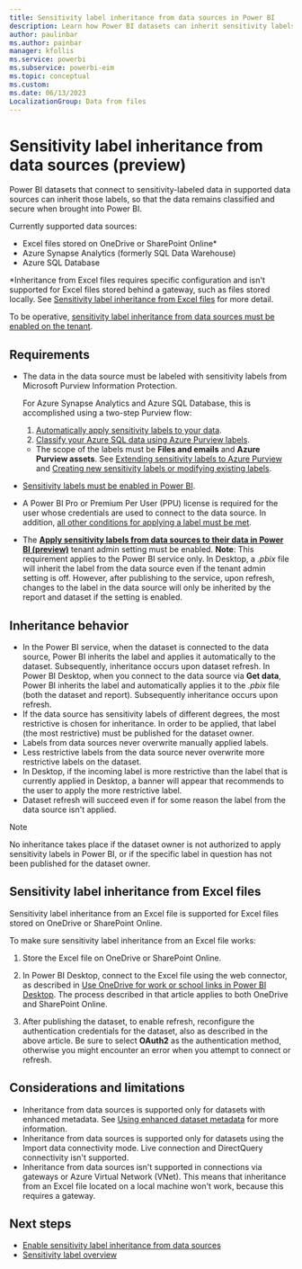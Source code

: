 ```yaml
---
title: Sensitivity label inheritance from data sources in Power BI
description: Learn how Power BI datasets can inherit sensitivity labels from data sources
author: paulinbar
ms.author: painbar
manager: kfollis
ms.service: powerbi
ms.subservice: powerbi-eim
ms.topic: conceptual
ms.custom:
ms.date: 06/13/2023
LocalizationGroup: Data from files
---
```

# Sensitivity label inheritance from data sources (preview)

Power BI datasets that connect to sensitivity-labeled data in supported data sources can inherit those labels, so that the data remains classified and secure when brought into Power BI.

Currently supported data sources:
* Excel files stored on OneDrive or SharePoint Online*
* Azure Synapse Analytics (formerly SQL Data Warehouse)
* Azure SQL Database

*Inheritance from Excel files requires specific configuration and isn't supported for Excel files stored behind a gateway, such as files stored locally. See [Sensitivity label inheritance from Excel files](#sensitivity-label-inheritance-from-excel-files) for more detail.

To be operative, [sensitivity label inheritance from data sources must be enabled on the tenant](../admin/service-admin-portal-information-protection.md#apply-sensitivity-labels-from-data-sources-to-their-data-in-power-bi-preview).

## Requirements
* The data in the data source must be labeled with sensitivity labels from Microsoft Purview Information Protection.

    For Azure Synapse Analytics and Azure SQL Database, this is accomplished using a two-step Purview flow:
    1. [Automatically apply sensitivity labels to your data](/azure/purview/create-sensitivity-label).
    1. [Classify your Azure SQL data using Azure Purview labels](/azure/sql-database/scripts/sql-database-import-purview-labels).
    * The scope of the labels must be **Files and emails** and **Azure Purview assets**. See [Extending sensitivity labels to Azure Purview](/azure/purview/create-sensitivity-label#extending-sensitivity-labels-to-azure-purview) and [Creating new sensitivity labels or modifying existing labels](/azure/purview/create-sensitivity-label#creating-new-sensitivity-labels-or-modifying-existing-labels).
* [Sensitivity labels must be enabled in Power BI](service-security-enable-data-sensitivity-labels.md).
* A Power BI Pro or Premium Per User (PPU) license is required for the user whose credentials are used to connect to the data source. In addition, [all other conditions for applying a label must be met](./service-security-apply-data-sensitivity-labels.md#apply-sensitivity-labels-in-the-power-bi-service).
* The **[Apply sensitivity labels from data sources to their data in Power BI (preview)](../admin/service-admin-portal-information-protection.md#apply-sensitivity-labels-from-data-sources-to-their-data-in-power-bi-preview)** tenant admin setting must be enabled. **Note**: This requirement applies to the Power BI service only. In Desktop, a *.pbix* file will inherit the label from the data source even if the tenant admin setting is off. However, after publishing to the service, upon refresh, changes to the label in the data source will only be inherited by the report and dataset if the setting is enabled. 

## Inheritance behavior
* In the Power BI service, when the dataset is connected to the data source, Power BI inherits the label and applies it automatically to the dataset. Subsequently, inheritance occurs upon dataset refresh. In Power BI Desktop, when you connect to the data source via **Get data**, Power BI inherits the label and automatically applies it to the *.pbix* file (both the dataset and report). Subsequently inheritance occurs upon refresh. 
* If the data source has sensitivity labels of different degrees, the most restrictive is chosen for inheritance. In order to be applied, that label (the most restrictive) must be published for the dataset owner.
* Labels from data sources never overwrite manually applied labels.
* Less restrictive labels from the data source never overwrite more restrictive labels on the dataset.
* In Desktop, if the incoming label is more restrictive than the label that is currently applied in Desktop, a banner will appear that recommends to the user to apply the more restrictive label.
* Dataset refresh will succeed even if for some reason the label from the data source isn't applied.

>[!NOTE]
> No inheritance takes place if the dataset owner is not authorized to apply sensitivity labels in Power BI, or if the specific label in question has not been published for the dataset owner.

## Sensitivity label inheritance from Excel files

Sensitivity label inheritance from an Excel file is supported for Excel files stored on OneDrive or SharePoint Online.

To make sure sensitivity label inheritance from an Excel file works:

1. Store the Excel file on OneDrive or SharePoint Online.

1. In Power BI Desktop, connect to the Excel file using the web connector, as described in [Use OneDrive for work or school links in Power BI Desktop](../connect-data/desktop-use-onedrive-business-links.md). The process described in that article applies to both OneDrive and SharePoint Online.

1. After publishing the dataset, to enable refresh, reconfigure the authentication credentials for the dataset, also as described in the above article. Be sure to select **OAuth2** as the authentication method, otherwise you might encounter an error when you attempt to connect or refresh.

## Considerations and limitations

* Inheritance from data sources is supported only for datasets with enhanced metadata. See [Using enhanced dataset metadata](../connect-data/desktop-enhanced-dataset-metadata.md) for more information.
* Inheritance from data sources is supported only for datasets using the Import data connectivity mode. Live connection and DirectQuery connectivity isn't supported.
* Inheritance from data sources isn't supported in connections via gateways or Azure Virtual Network (VNet). This means that inheritance from an Excel file located on a local machine won't work, because this requires a gateway. 

## Next steps
* [Enable sensitivity label inheritance from data sources](../admin/service-admin-portal-information-protection.md#apply-sensitivity-labels-from-data-sources-to-their-data-in-power-bi-preview)
* [Sensitivity label overview](service-security-sensitivity-label-overview.md)